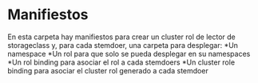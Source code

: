 # Manifiestos

En esta carpeta hay manifiestos para crear un cluster rol de lector de storageclass y, para cada stemdoer, una carpeta para desplegar:
*Un namespace
*Un rol para que solo se pueda desplegar en su namespaces
*Un rol binding para asociar el rol a cada stemdoers
*Un cluster role binding para asociar el cluster rol generado a cada stemdoer

